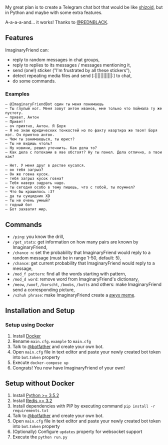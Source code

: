 My great plan is to create a Telegram chat bot that would be like [shizoid](https://github.com/top4ek/shizoid), but in Python and maybe with some extra features.

A-a-a-a-and... it works! Thanks to [@REDNBLACK](https://github.com/REDNBLACK). 

## Features

ImaginaryFriend can:

* reply to random messages in chat groups,
* reply to replies to its messages / messages mentioning it,
* send (one!) sticker ("I'm frustrated by all these stickers"),
* detect repeating media files and send [:||||||||||||:] to chat,
* do some commands.

### Examples

```
– @ImaginaryFriendBot один ты меня понимаешь
– Ты глупый кот. Меня зовут антон иванов, мне только что поймала ту же пустоту.
– привет, Антон
– Привет!
– оч приятно, Антон. Я Боря
– Я не знаю юридических тонкостей но по факту квартира же твоя! Боря кот. Оч приятно антон.
– Чем ты занимаешься, ты юрист?
– Ты не видишь чтоль?
– Ну извини, решил уточнить. Как дела то?
– Как дела с потоками в яве обстоят? Ну ты понел. Дела отлично, а твои как?
```

```
– Нет. У меня друг в дестве кусался.
– он тебя загрыз?
– Он же говна кусок.
– тебя загрыз кусок говна?
– Тебя наверх задрать надо.
– ты сегодня особо в тему пишешь, что с тобой, ты поумнел?
– Что бы крашилось :3?
– да ты суицидник XD
– Ты не очень умный?
– годный бот
– Бот захватит мир.
```

## Commands

* `/ping`: you know the drill,
* `/get_stats`: get information on how many pairs are known by ImaginaryFriend,
* `/chance n`: set the probability that ImaginaryFriend would reply to a random message (must be in range 1-50, default: 5),
* `/сhance`: get current probability that ImaginaryFriend would reply to a message,
* `/mod_f pattern`: find all the words starting with pattern,
* `/mod_d word`: remove word from ImaginaryFriend's dictionary,
* `/meow`, `/woof`, `/borscht`, `/boobs`, `/butts` and others: make ImaginaryFriend send a corresponding picture,
* `/vzhuh phrase`: make ImaginaryFriend create a [_вжух_ meme](https://vk.com/vzhuhcat).

## Installation and Setup

### Setup using Docker
1. Install [Docker](https://store.docker.com/search?offering=community&type=edition)
2. Rename `main.cfg.example` to `main.cfg`
3. Talk to [@botfather](https://telegram.me/botfather) and create your own bot.
4. Open `main.cfg` file in text editor and paste your newly created bot token into `bot`.`token` property
5. Execute `docker-compose up`
6. Congrats! You now have ImaginaryFriend of your own!

## Setup without Docker
1. Install [Python >= 3.5.2](https://www.python.org/downloads/)
2. Install [Redis >= 3.2](https://redis.io/download)
3. Install dependencies with PIP by executing command `pip install -r requirements.txt`
4. Talk to [@botfather](https://telegram.me/botfather) and create your own bot.
5. Open `main.cfg` file in text editor and paste your newly created bot token into `bot`.`token` property
6. (Optionally) Configure `updates` property for websocket support
7. Execute the `python run.py`
